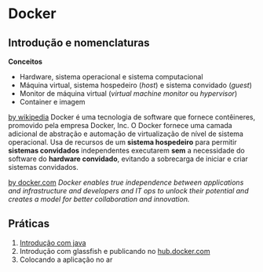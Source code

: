 

# [](#header-1) Docker

## [](#header-2) Introdução e nomenclaturas

**Conceitos**
- Hardware, sistema operacional e sistema computacional
- Máquina virtual, sistema hospedeiro (_host_) e sistema convidado (_guest_)
- Monitor de máquina virtual (_virtual machine monitor_ ou _hypervisor_)
- Container e imagem

[by wikipedia](https://pt.wikipedia.org/wiki/Docker_\(programa\)) 
Docker é uma tecnologia de software que fornece contêineres, promovido pela empresa Docker, Inc.
O Docker fornece uma camada adicional de abstração e automação de virtualização de nível de sistema operacional.
Usa de recursos de um **sistema hospedeiro** para permitir **sistemas convidados** independentes executarem **sem** a necessidade do software do **hardware convidado**, evitando a sobrecarga de iniciar e criar sistemas convidados.

[by docker.com](https://www.docker.com/what-docker) 
_Docker enables true independence between applications and infrastructure and developers and IT ops to unlock their potential and creates a model for better collaboration and innovation._

## [](#header-2) Práticas

1. [Introdução com java](java)
2. Introdução com glassfish e publicando no [hub.docker.com](https://hub.docker.com)
3. Colocando a aplicação no ar